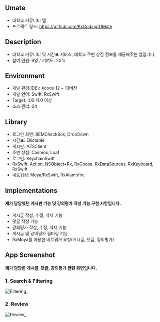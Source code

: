 ## Umate
* 대학교 커뮤니티 앱
* 프로젝트 링크: https://github.com/KxCoding/UMate

## Description
* 대학교 커뮤니티 및 시간표 서비스, 대학교 주변 상점 정보를 제공해주는 앱입니다.
* 참여 인원: 6명 / 기여도: 20%

## Environment
* 개발 환경(IDE): Xcode 12 ~ 13버전
* 개발 언어: Swift, RxSwift
* Target: iOS 11.0 이상
* 소스 관리: Git

## Library
* 로그인 화면: BEMCheckBox, DropDown
* 시간표: Elliotable
* 게시판: AZSClient
* 주변 상점: Cosmos, Loaf
* 로그인: KeychainSwift
* RxSwift: Action, NSObject+Rx, RxCocoa, RxDataSources, RxKeyboard, RxSwift
* 네트워킹: Moya/RxSwift, RxAlamofire

## Implementations
#### 제가 담당했던 게시판 기능 및 강의평가 작성 기능 구현 사항입니다.
* 게시글 작성, 수정, 삭제 기능
* 댓글 작성 기능
* 강의평가 작성, 수정, 삭제 기능
* 게시글 및 강의평가 필터링 기능
* RxMoya를 이용한 네트워크 요청(게시글, 댓글, 강의평가)

## App Screenshot
#### 제가 담당한 게시글, 댓글, 강의평가 관련 화면입니다.
### 1. Search & Filtering
![Filtering_](https://user-images.githubusercontent.com/79038724/164055173-c7e4cd61-ea5f-4109-b1b9-9676106dd01b.gif)

### 2. Review
![Review_](https://user-images.githubusercontent.com/79038724/164056196-acfc0a50-45a4-4d47-9519-44f5a60ffea5.gif)


